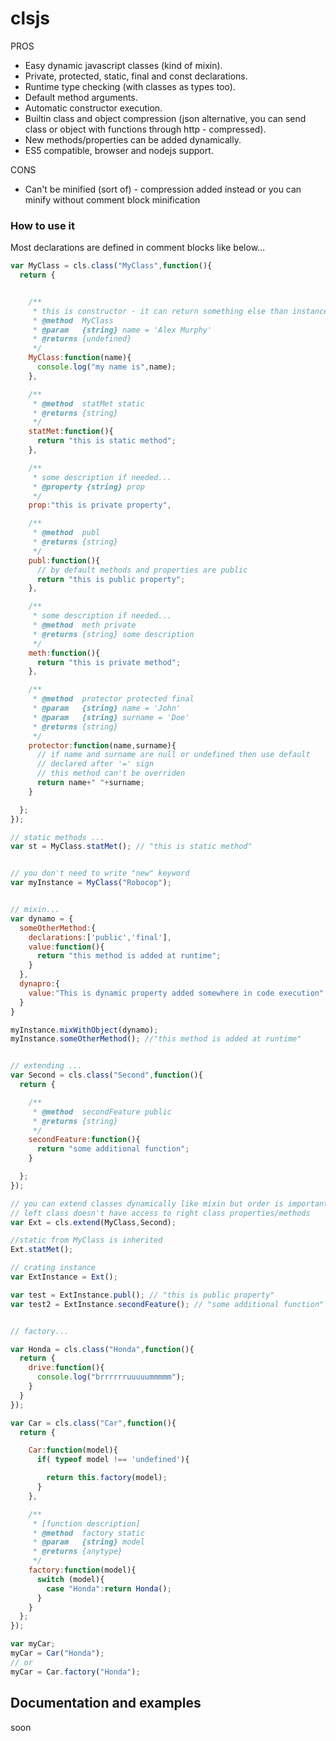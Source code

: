# clsjs


PROS

* Easy dynamic javascript classes (kind of mixin).
* Private, protected, static, final and const declarations.
* Runtime type checking (with classes as types too).
* Default method arguments.
* Automatic constructor execution.
* Builtin class and object compression (json alternative, you can send class or object with functions through http - compressed).
* New methods/properties can be added dynamically.
* ES5 compatible, browser and nodejs support.

CONS

* Can't be minified (sort of) - compression added instead or you can minify without comment block minification

### How to use it

Most declarations are defined in comment blocks like below...

```javascript
var MyClass = cls.class("MyClass",function(){
  return {


    /**
     * this is constructor - it can return something else than instance
     * @method  MyClass
     * @param   {string} name = 'Alex Murphy'
     * @returns {undefined}
     */
    MyClass:function(name){
      console.log("my name is",name);
    },

    /**
     * @method  statMet static
     * @returns {string}
     */
    statMet:function(){
      return "this is static method";
    },

    /**
     * some description if needed...
     * @property {string} prop
     */
    prop:"this is private property",

    /**
     * @method  publ
     * @returns {string}
     */
    publ:function(){
      // by default methods and properties are public
      return "this is public property";
    },

    /**
     * some description if needed...
     * @method  meth private
     * @returns {string} some description
     */
    meth:function(){
      return "this is private method";
    },

    /**
     * @method  protector protected final
     * @param   {string} name = 'John'
     * @param   {string} surname = 'Doe'
     * @returns {string}         
     */
    protector:function(name,surname){
      // if name and surname are null or undefined then use default
      // declared after '=' sign
      // this method can't be overriden
      return name+" "+surname;
    }

  };
});

// static methods ...
var st = MyClass.statMet(); // "this is static method"


// you don't need to write "new" keyword
var myInstance = MyClass("Robocop");


// mixin...
var dynamo = {
  someOtherMethod:{
    declarations:['public','final'],
    value:function(){
      return "this method is added at runtime";
    }
  },
  dynapro:{
    value:"This is dynamic property added somewhere in code execution"
  }
}

myInstance.mixWithObject(dynamo);
myInstance.someOtherMethod(); //"this method is added at runtime"


// extending ...
var Second = cls.class("Second",function(){
  return {

    /**
     * @method  secondFeature public
     * @returns {string}
     */
    secondFeature:function(){
      return "some additional function";
    }

  };
});

// you can extend classes dynamically like mixin but order is important
// left class doesn't have access to right class properties/methods
var Ext = cls.extend(MyClass,Second);

//static from MyClass is inherited
Ext.statMet();

// crating instance
var ExtInstance = Ext();

var test = ExtInstance.publ(); // "this is public property"
var test2 = ExtInstance.secondFeature(); // "some additional function"


// factory...

var Honda = cls.class("Honda",function(){
  return {
    drive:function(){
      console.log("brrrrrruuuuummmmm");
    }
  }
});

var Car = cls.class("Car",function(){
  return {

    Car:function(model){
      if( typeof model !== 'undefined'){

        return this.factory(model);
      }
    },

    /**
     * [function description]
     * @method  factory static
     * @param   {string} model
     * @returns {anytype}
     */
    factory:function(model){
      switch (model){
        case "Honda":return Honda();
      }
    }
  };
});

var myCar;
myCar = Car("Honda");
// or
myCar = Car.factory("Honda");
```


## Documentation and examples

soon
